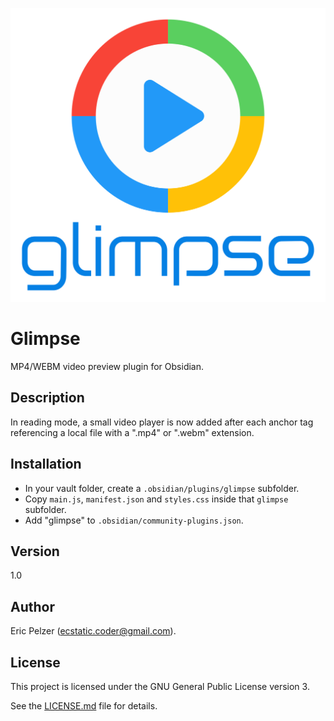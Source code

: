 ![](https://github.com/senselogic/GLIMPSE/blob/master/LOGO/glimpse.png)

# Glimpse

MP4/WEBM video preview plugin for Obsidian.

## Description

In reading mode, a small video player is now added after each anchor tag referencing a local file with a ".mp4" or ".webm" extension.

## Installation

*   In your vault folder, create a `.obsidian/plugins/glimpse` subfolder.
*   Copy `main.js`, `manifest.json` and `styles.css` inside that `glimpse` subfolder.
*   Add "glimpse" to `.obsidian/community-plugins.json`.

## Version

1.0

## Author

Eric Pelzer (ecstatic.coder@gmail.com).

## License

This project is licensed under the GNU General Public License version 3.

See the [LICENSE.md](LICENSE.md) file for details.

